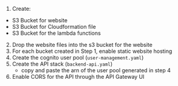 1. Create:
- S3 Bucket for website
- S3 Bucket for Cloudformation file
- S3 Bucket for the lambda functions

2. Drop the website files into the s3 bucket for the website
3. For each bucket created in Step 1, enable static website hosting
4. Create the cognito user pool (`user-management.yaml`)
5. Create the API stack (`backend-api.yaml`)
    - copy and paste the arn of the user pool generated in step 4
6. Enable CORS for the API through the API Gateway UI


